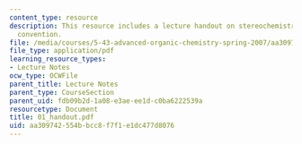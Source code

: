 ```yaml
---
content_type: resource
description: This resource includes a lecture handout on stereochemistry and  Cahn-Ingold-Prelog
  convention.
file: /media/courses/5-43-advanced-organic-chemistry-spring-2007/aa309742554bbcc8f7f1e1dc477d8076_01_handout.pdf
file_type: application/pdf
learning_resource_types:
- Lecture Notes
ocw_type: OCWFile
parent_title: Lecture Notes
parent_type: CourseSection
parent_uid: fdb09b2d-1a08-e3ae-ee1d-c0ba6222539a
resourcetype: Document
title: 01_handout.pdf
uid: aa309742-554b-bcc8-f7f1-e1dc477d8076
---
```

